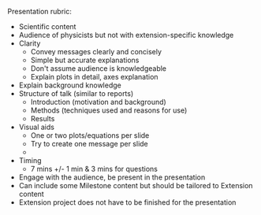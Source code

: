 Presentation rubric:
- Scientific content
- Audience of physicists but not with extension-specific knowledge
- Clarity
    - Convey messages clearly and concisely
    - Simple but accurate explanations
    - Don't assume audience is knowledgeable
    - Explain plots in detail, axes explanation
- Explain background knowledge
- Structure of talk (similar to reports)
    - Introduction (motivation and background)
    - Methods (techniques used and reasons for use)
    - Results
- Visual aids
    - One or two plots/equations per slide
    - Try to create one message per slide
    - 
- Timing
    - 7 mins +/- 1 min & 3 mins for questions
- Engage with the audience, be present in the presentation
- Can include some Milestone content but should be tailored to Extension content
- Extension project does not have to be finished for the presentation
